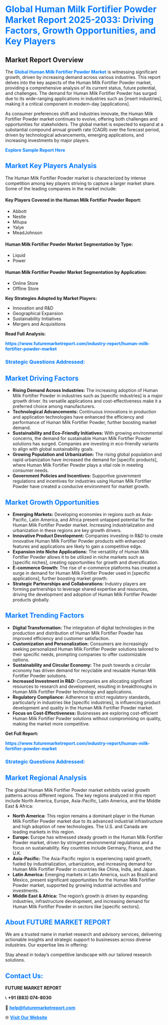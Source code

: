 <h1 style="color: #007BFF;">Global Human Milk Fortifier Powder Market Report 2025-2033: Driving Factors, Growth Opportunities, and Key Players</h1>

<section id="overview">
<h2>Market Report Overview</h2>
<p>The <a href="https://www.futuremarketreport.com/industry-report/human-milk-fortifier-powder-market" style="color: #007BFF; text-decoration: none;"><strong>Global Human Milk Fortifier Powder Market</strong></a> is witnessing significant growth, driven by increasing demand across various industries. This report delves into the key aspects of the Human Milk Fortifier Powder market, providing a comprehensive analysis of its current status, future potential, and challenges. The demand for Human Milk Fortifier Powder has surged due to its wide-ranging applications in industries such as [insert industries], making it a critical component in modern-day [applications].</p>
<p>As consumer preferences shift and industries innovate, the Human Milk Fortifier Powder market continues to evolve, offering both challenges and opportunities for stakeholders. The global market is expected to expand at a substantial compound annual growth rate (CAGR) over the forecast period, driven by technological advancements, emerging applications, and increasing investments by major players.</p>
</section>

<section id="overview">
<p><a href="https://www.futuremarketreport.com/request-sample/reportId=44088" style="color: #007BFF; text-decoration: none;"><strong>Explore Sample Report Here</strong></a></p>
</section>

<section id="key-players">
<h2 style="color: #007BFF;">Market Key Players Analysis</h2>
<p>The Human Milk Fortifier Powder market is characterized by intense competition among key players striving to capture a larger market share. Some of the leading companies in the market include:</p>
<h4>Key Players Covered in the Human Milk Fortifier Powder Report:</h4>
<ul><li>Abbott</li><li>Nestle</li><li>Milupa</li><li>Yalye</li><li>MeadJohnson</li></ul>
<h4>Human Milk Fortifier Powder Market Segmentation by Type:</h4>
<ul><li>Liquid</li><li>Power</li></ul>

<h4>Human Milk Fortifier Powder Market Segmentation by Application:</h4>
<ul><li>Online Store</li><li>Offline Store</li></ul>
<p><strong>Key Strategies Adopted by Market Players:</strong></p>
<ul>
<li>Innovation and R&D</li>
<li>Geographical Expansion</li>
<li>Sustainability Initiatives</li>
<li>Mergers and Acquisitions</li>
</ul>
</section>

<section>
<p><strong>Read Full Analysis: </strong></p><a href="https://www.futuremarketreport.com/industry-report/human-milk-fortifier-powder-market" style="color: #007BFF; text-decoration: none;"><strong>https://www.futuremarketreport.com/industry-report/human-milk-fortifier-powder-market</strong></a>
<h3 style="color: #007BFF;">Strategic Questions Addressed:</h3>
</section>

<section id="driving-factors">
<h2 style="color: #007BFF;">Market Driving Factors</h2>
<ul>
<li><strong>Rising Demand Across Industries:</strong> The increasing adoption of Human Milk Fortifier Powder in industries such as [specific industries] is a major growth driver. Its versatile applications and cost-effectiveness make it a preferred choice among manufacturers.</li>
<li><strong>Technological Advancements:</strong> Continuous innovations in production and application technologies have enhanced the efficiency and performance of Human Milk Fortifier Powder, further boosting market demand.</li>
<li><strong>Sustainability and Eco-Friendly Initiatives:</strong> With growing environmental concerns, the demand for sustainable Human Milk Fortifier Powder solutions has surged. Companies are investing in eco-friendly variants to align with global sustainability goals.</li>
<li><strong>Growing Population and Urbanization:</strong> The rising global population and rapid urbanization have increased the demand for [specific products], where Human Milk Fortifier Powder plays a vital role in meeting consumer needs.</li>
<li><strong>Government Policies and Incentives:</strong> Supportive government regulations and incentives for industries using Human Milk Fortifier Powder have created a conducive environment for market growth.</li>
</ul>
</section>

<section id="growth-opportunities">
<h2 style="color: #007BFF;">Market Growth Opportunities</h2>
<ul>
<li><strong>Emerging Markets:</strong> Developing economies in regions such as Asia-Pacific, Latin America, and Africa present untapped potential for the Human Milk Fortifier Powder market. Increasing industrialization and urbanization in these regions are key growth drivers.</li>
<li><strong>Innovative Product Development:</strong> Companies investing in R&D to create innovative Human Milk Fortifier Powder products with enhanced features and applications are likely to gain a competitive edge.</li>
<li><strong>Expansion into Niche Applications:</strong> The versatility of Human Milk Fortifier Powder allows it to be utilized in niche markets such as [specific niches], creating opportunities for growth and diversification.</li>
<li><strong>E-commerce Growth:</strong> The rise of e-commerce platforms has created a surge in demand for Human Milk Fortifier Powder used in [specific applications], further boosting market growth.</li>
<li><strong>Strategic Partnerships and Collaborations:</strong> Industry players are forming partnerships to leverage shared expertise and resources, driving the development and adoption of Human Milk Fortifier Powder products globally.</li>
</ul>
</section>

<section id="trending-factors">
<h2 style="color: #007BFF;">Market Trending Factors</h2>
<ul>
<li><strong>Digital Transformation:</strong> The integration of digital technologies in the production and distribution of Human Milk Fortifier Powder has improved efficiency and customer satisfaction.</li>
<li><strong>Customization and Personalization:</strong> Consumers are increasingly seeking personalized Human Milk Fortifier Powder solutions tailored to their specific needs, prompting companies to offer customizable options.</li>
<li><strong>Sustainability and Circular Economy:</strong> The push towards a circular economy has driven demand for recyclable and reusable Human Milk Fortifier Powder solutions.</li>
<li><strong>Increased Investment in R&D:</strong> Companies are allocating significant resources to research and development, resulting in breakthroughs in Human Milk Fortifier Powder technology and applications.</li>
<li><strong>Regulatory Compliance:</strong> Adherence to strict regulatory standards, particularly in industries like [specific industries], is influencing product development and quality in the Human Milk Fortifier Powder market.</li>
<li><strong>Focus on Cost-Effectiveness:</strong> Businesses are exploring cost-efficient Human Milk Fortifier Powder solutions without compromising on quality, making the market more competitive.</li>
</ul>
</section>

<section>
<p><strong>Get Full Report: </strong></p><a href="https://www.futuremarketreport.com/industry-report/human-milk-fortifier-powder-market" style="color: #007BFF; text-decoration: none;"><strong>https://www.futuremarketreport.com/industry-report/human-milk-fortifier-powder-market</strong></a>
<h3 style="color: #007BFF;">Strategic Questions Addressed:</h3>
</section>


<section id="regional-analysis">
<h2 style="color: #007BFF;">Market Regional Analysis</h2>
<p>The global Human Milk Fortifier Powder market exhibits varied growth patterns across different regions. The key regions analyzed in this report include North America, Europe, Asia-Pacific, Latin America, and the Middle East & Africa:</p>
<ul>
<li><strong>North America:</strong> This region remains a dominant player in the Human Milk Fortifier Powder market due to its advanced industrial infrastructure and high adoption of new technologies. The U.S. and Canada are leading markets in this region.</li>
<li><strong>Europe:</strong> Europe has witnessed steady growth in the Human Milk Fortifier Powder market, driven by stringent environmental regulations and a focus on sustainability. Key countries include Germany, France, and the U.K.</li>
<li><strong>Asia-Pacific:</strong> The Asia-Pacific region is experiencing rapid growth, fueled by industrialization, urbanization, and increasing demand for Human Milk Fortifier Powder in countries like China, India, and Japan.</li>
<li><strong>Latin America:</strong> Emerging markets in Latin America, such as Brazil and Mexico, present significant opportunities for the Human Milk Fortifier Powder market, supported by growing industrial activities and investments.</li>
<li><strong>Middle East & Africa:</strong> The region’s growth is driven by expanding industries, infrastructure development, and increasing demand for Human Milk Fortifier Powder in sectors like [specific sectors].</li>
</ul>
</section>

<footer>
<h2 style="color: #007BFF;">About FUTURE MARKET REPORT</h2>
<p>We are a trusted name in market research and advisory services, delivering actionable insights and strategic support to businesses across diverse industries. Our expertise lies in offering:</p>

<p>Stay ahead in today’s competitive landscape with our tailored research solutions.</p>

<h2 style="color: #007BFF;">Contact Us:</h2>
<p><strong>FUTURE MARKET REPORT</strong></p>
<p>📞 <strong>+91 (883) 074-8030</strong></p>
<p>📧 <strong><a href="mailto:help@futuremarketreport.com" style="color: #007BFF;">help@futuremarketreport.com</a></strong></p>
<p>🌐 <strong><a href="https://www.futuremarketreport.com/" style="color: #007BFF;">Visit Our Website</a></strong></p>
</footer>